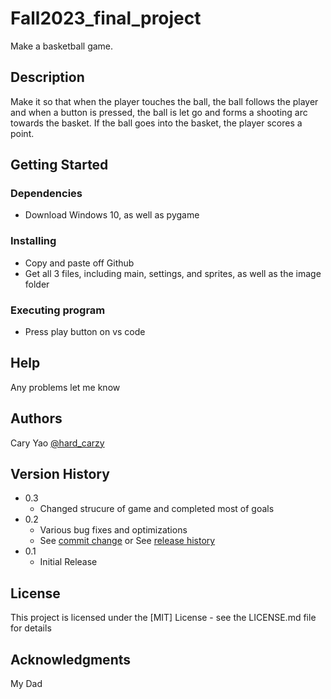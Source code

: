 # Fall2023_final_project

Make a basketball game.

## Description

Make it so that when the player touches the ball, the ball follows the player and when a button is pressed, the ball is let go and forms a shooting arc towards the basket. If the ball goes into the basket, the player scores a point. 

## Getting Started

### Dependencies

* Download Windows 10, as well as pygame

### Installing

* Copy and paste off Github
* Get all 3 files, including main, settings, and sprites, as well as the image folder

### Executing program

* Press play button on vs code

## Help

Any problems let me know

## Authors

Cary Yao
[@hard_carzy](hhttps://www.instagram.com/hard_carzy/)


## Version History
* 0.3
    * Changed strucure of game and completed most of goals
* 0.2
    * Various bug fixes and optimizations
    * See [commit change]() or See [release history]()
* 0.1
    * Initial Release

## License

This project is licensed under the [MIT] License - see the LICENSE.md file for details

## Acknowledgments

My Dad